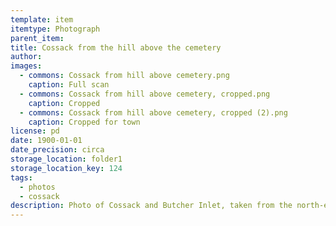 ```yaml
---
template: item
itemtype: Photograph
parent_item: 
title: Cossack from the hill above the cemetery
author: 
images:
  - commons: Cossack from hill above cemetery.png
    caption: Full scan
  - commons: Cossack from hill above cemetery, cropped.png
    caption: Cropped
  - commons: Cossack from hill above cemetery, cropped (2).png
    caption: Cropped for town
license: pd
date: 1900-01-01
date_precision: circa
storage_location: folder1
storage_location_key: 124
tags:
  - photos
  - cossack
description: Photo of Cossack and Butcher Inlet, taken from the north-east of the town.
---
```

